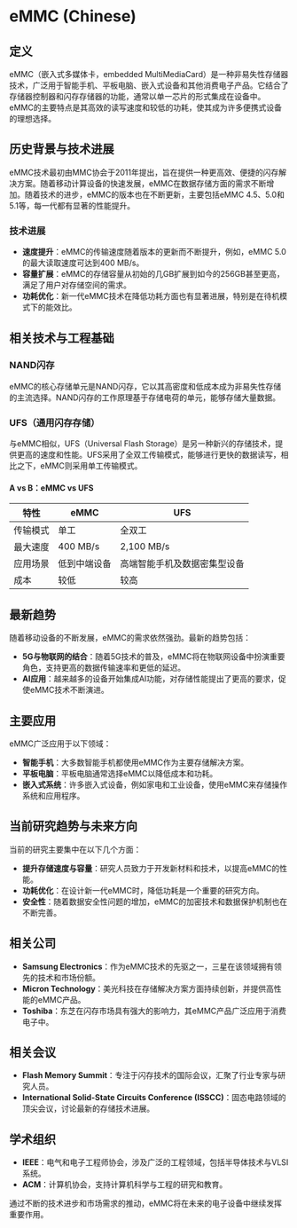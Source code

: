 # eMMC (Chinese)

## 定义

eMMC（嵌入式多媒体卡，embedded MultiMediaCard）是一种非易失性存储器技术，广泛用于智能手机、平板电脑、嵌入式设备和其他消费电子产品。它结合了存储器控制器和闪存存储器的功能，通常以单一芯片的形式集成在设备中。eMMC的主要特点是其高效的读写速度和较低的功耗，使其成为许多便携式设备的理想选择。

## 历史背景与技术进展

eMMC技术最初由MMC协会于2011年提出，旨在提供一种更高效、便捷的闪存解决方案。随着移动计算设备的快速发展，eMMC在数据存储方面的需求不断增加。随着技术的进步，eMMC的版本也在不断更新，主要包括eMMC 4.5、5.0和5.1等，每一代都有显著的性能提升。

### 技术进展

- **速度提升**：eMMC的传输速度随着版本的更新而不断提升，例如，eMMC 5.0的最大读取速度可达到400 MB/s。
- **容量扩展**：eMMC的存储容量从初始的几GB扩展到如今的256GB甚至更高，满足了用户对存储空间的需求。
- **功耗优化**：新一代eMMC技术在降低功耗方面也有显著进展，特别是在待机模式下的能效比。

## 相关技术与工程基础

### NAND闪存

eMMC的核心存储单元是NAND闪存，它以其高密度和低成本成为非易失性存储的主流选择。NAND闪存的工作原理基于存储电荷的单元，能够存储大量数据。

### UFS（通用闪存存储）

与eMMC相似，UFS（Universal Flash Storage）是另一种新兴的存储技术，提供更高的速度和性能。UFS采用了全双工传输模式，能够进行更快的数据读写，相比之下，eMMC则采用单工传输模式。

#### A vs B：eMMC vs UFS

| 特性       | eMMC                          | UFS                           |
|------------|-------------------------------|-------------------------------|
| 传输模式   | 单工                          | 全双工                        |
| 最大速度   | 400 MB/s                     | 2,100 MB/s                   |
| 应用场景   | 低到中端设备                 | 高端智能手机及数据密集型设备 |
| 成本       | 较低                          | 较高                          |

## 最新趋势

随着移动设备的不断发展，eMMC的需求依然强劲。最新的趋势包括：

- **5G与物联网的结合**：随着5G技术的普及，eMMC将在物联网设备中扮演重要角色，支持更高的数据传输速率和更低的延迟。
- **AI应用**：越来越多的设备开始集成AI功能，对存储性能提出了更高的要求，促使eMMC技术不断演进。

## 主要应用

eMMC广泛应用于以下领域：

- **智能手机**：大多数智能手机都使用eMMC作为主要存储解决方案。
- **平板电脑**：平板电脑通常选择eMMC以降低成本和功耗。
- **嵌入式系统**：许多嵌入式设备，例如家电和工业设备，使用eMMC来存储操作系统和应用程序。

## 当前研究趋势与未来方向

当前的研究主要集中在以下几个方面：

- **提升存储速度与容量**：研究人员致力于开发新材料和技术，以提高eMMC的性能。
- **功耗优化**：在设计新一代eMMC时，降低功耗是一个重要的研究方向。
- **安全性**：随着数据安全性问题的增加，eMMC的加密技术和数据保护机制也在不断完善。

## 相关公司

- **Samsung Electronics**：作为eMMC技术的先驱之一，三星在该领域拥有领先的技术和市场份额。
- **Micron Technology**：美光科技在存储解决方案方面持续创新，并提供高性能的eMMC产品。
- **Toshiba**：东芝在闪存市场具有强大的影响力，其eMMC产品广泛应用于消费电子中。

## 相关会议

- **Flash Memory Summit**：专注于闪存技术的国际会议，汇聚了行业专家与研究人员。
- **International Solid-State Circuits Conference (ISSCC)**：固态电路领域的顶尖会议，讨论最新的存储技术进展。

## 学术组织

- **IEEE**：电气和电子工程师协会，涉及广泛的工程领域，包括半导体技术与VLSI系统。
- **ACM**：计算机协会，支持计算机科学与工程的研究和教育。

通过不断的技术进步和市场需求的推动，eMMC将在未来的电子设备中继续发挥重要作用。
